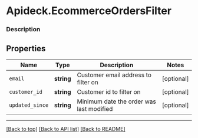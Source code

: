 # Apideck.EcommerceOrdersFilter

### Description

## Properties
Name | Type | Description | Notes
------------ | ------------- | ------------- | -------------
`email` | **string** | Customer email address to filter on | [optional] 
`customer_id` | **string** | Customer id to filter on | [optional] 
`updated_since` | **string** | Minimum date the order was last modified | [optional] 





---

[[Back to top]](#) [[Back to API list]](../../../../README.md#documentation-for-api-endpoints) [[Back to README]](../../../../README.md)


